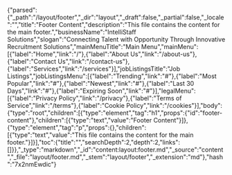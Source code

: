 {"parsed":{"_path":"/layout/footer","_dir":"layout","_draft":false,"_partial":false,"_locale":"","title":"Footer Content","description":"This file contains the content for the main footer.","businessName":"IntelliStaff Solutions","slogan":"Connecting Talent with Opportunity Through Innovative Recruitment Solutions","mainMenuTitle":"Main Menu","mainMenu":[{"label":"Home","link":"/"},{"label":"About Us","link":"/about-us"},{"label":"Contact Us","link":"/contact-us"},{"label":"Services","link":"/services"}],"jobListingsTitle":"Job Listings","jobListingsMenu":[{"label":"Trending","link":"#"},{"label":"Most Popular","link":"#"},{"label":"Newest","link":"#"},{"label":"Last 30 Days","link":"#"},{"label":"Expiring Soon","link":"#"}],"legalMenu":[{"label":"Privacy Policy","link":"/privacy"},{"label":"Terms of Service","link":"/terms"},{"label":"Cookie Policy","link":"/cookies"}],"body":{"type":"root","children":[{"type":"element","tag":"h1","props":{"id":"footer-content"},"children":[{"type":"text","value":"Footer Content"}]},{"type":"element","tag":"p","props":{},"children":[{"type":"text","value":"This file contains the content for the main footer."}]}],"toc":{"title":"","searchDepth":2,"depth":2,"links":[]}},"_type":"markdown","_id":"content:layout:footer.md","_source":"content","_file":"layout/footer.md","_stem":"layout/footer","_extension":"md"},"hash":"7x2nmEwdic"}
